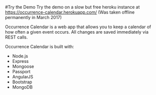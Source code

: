 #Try the Demo
Try the demo on a slow but free heroku instance at https://occurrence-calendar.herokuapp.com/ (Was taken offline permanently in March 2017)

Occurrence Calendar is a web app that allows you to keep a calendar of how often a given event occurs. All changes are saved immediately via REST calls.

Occurrence Calendar is built with:
* Node.js
* Express
* Mongoose
* Passport
* AngularJS
* Bootstrap
* MongoDB


